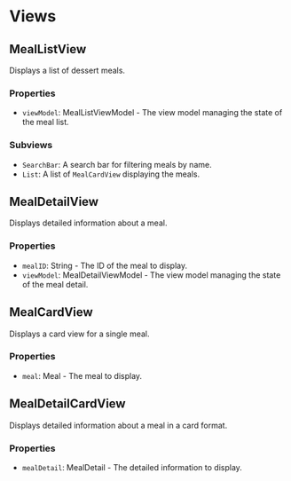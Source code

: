 # Views

## MealListView

Displays a list of dessert meals.

### Properties

- `viewModel`: MealListViewModel - The view model managing the state of the meal list.

### Subviews

- `SearchBar`: A search bar for filtering meals by name.
- `List`: A list of `MealCardView` displaying the meals.

## MealDetailView

Displays detailed information about a meal.

### Properties

- `mealID`: String - The ID of the meal to display.
- `viewModel`: MealDetailViewModel - The view model managing the state of the meal detail.

## MealCardView

Displays a card view for a single meal.

### Properties

- `meal`: Meal - The meal to display.

## MealDetailCardView

Displays detailed information about a meal in a card format.

### Properties

- `mealDetail`: MealDetail - The detailed information to display.
